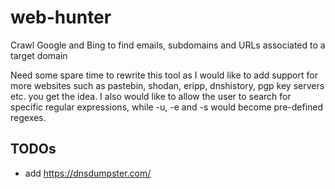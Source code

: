 # web-hunter
Crawl Google and Bing to find emails, subdomains and URLs associated to a target domain

Need some spare time to rewrite this tool as I would like to add support for more websites such as pastebin, shodan, eripp, dnshistory, pgp key servers etc. you get the idea. I also would like to allow the user to search for specific regular expressions, while -u, -e and -s would become pre-defined regexes.

## TODOs

* add https://dnsdumpster.com/
